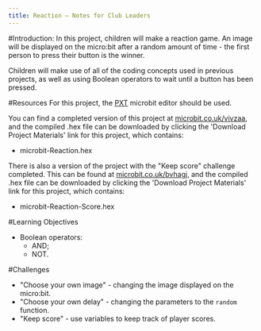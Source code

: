 ```yaml
---
title: Reaction — Notes for Club Leaders
---
```


#Introduction:
In this project, children will make a reaction game. An image will be displayed on the micro:bit after a random amount of time - the first person to press their button is the winner.

Children will make use of all of the coding concepts used in previous projects, as well as using Boolean operators to wait until a button has been pressed.

#Resources
For this project, the [PXT](http://jumpto.cc/pxt-new) microbit editor should be used.

You can find a completed version of this project at [microbit.co.uk/vivzaa](https://www.microbit.co.uk/betchf), and the compiled .hex file can be downloaded by clicking the 'Download Project Materials' link for this project, which contains:

+ microbit-Reaction.hex

There is also a version of the project with the "Keep score" challenge completed. This can be found at [microbit.co.uk/bvhagj](https://www.microbit.co.uk/bvhagj), and the compiled .hex file can be downloaded by clicking the 'Download Project Materials' link for this project, which contains:

+ microbit-Reaction-Score.hex

#Learning Objectives
+ Boolean operators:
	+ AND;
	+ NOT.

#Challenges
+ "Choose your own image" - changing the image displayed on the micro:bit.
+ "Choose your own delay" - changing the parameters to the `random` function.
+ "Keep score" - use variables to keep track of player scores.